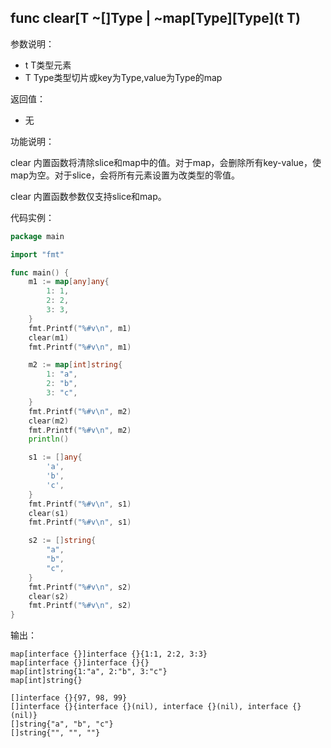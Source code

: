 ## func clear[T ~[]Type | ~map[Type][Type](t T)

参数说明：

* t T类型元素
* T Type类型切片或key为Type,value为Type的map

返回值：

* 无

功能说明：

clear 内置函数将清除slice和map中的值。对于map，会删除所有key-value，使map为空。对于slice，会将所有元素设置为改类型的零值。

clear 内置函数参数仅支持slice和map。

代码实例：

```go
package main

import "fmt"

func main() {
	m1 := map[any]any{
		1: 1,
		2: 2,
		3: 3,
	}
	fmt.Printf("%#v\n", m1)
	clear(m1)
	fmt.Printf("%#v\n", m1)

	m2 := map[int]string{
		1: "a",
		2: "b",
		3: "c",
	}
	fmt.Printf("%#v\n", m2)
	clear(m2)
	fmt.Printf("%#v\n", m2)
	println()

	s1 := []any{
		'a',
		'b',
		'c',
	}
	fmt.Printf("%#v\n", s1)
	clear(s1)
	fmt.Printf("%#v\n", s1)

	s2 := []string{
		"a",
		"b",
		"c",
	}
	fmt.Printf("%#v\n", s2)
	clear(s2)
	fmt.Printf("%#v\n", s2)
}
```

输出：

```
map[interface {}]interface {}{1:1, 2:2, 3:3}
map[interface {}]interface {}{}
map[int]string{1:"a", 2:"b", 3:"c"}
map[int]string{}

[]interface {}{97, 98, 99}
[]interface {}{interface {}(nil), interface {}(nil), interface {}(nil)}
[]string{"a", "b", "c"}
[]string{"", "", ""}
```
